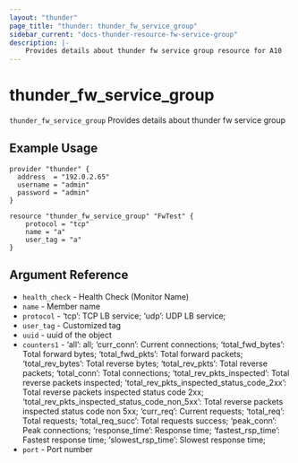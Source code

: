 ```yaml
---
layout: "thunder"
page_title: "thunder: thunder_fw_service_group"
sidebar_current: "docs-thunder-resource-fw-service-group"
description: |-
	Provides details about thunder fw service group resource for A10
---
```


# thunder\_fw\_service\_group

`thunder_fw_service_group` Provides details about thunder fw service group
## Example Usage


```hcl
provider "thunder" {
  address  = "192.0.2.65"
  username = "admin"
  password = "admin"
}

resource "thunder_fw_service_group" "FwTest" {
	protocol = "tcp"
	name = "a"
	user_tag = "a" 
}
```

## Argument Reference

* `health_check` - Health Check (Monitor Name)
* `name` - Member name
* `protocol` - ‘tcp’: TCP LB service; ‘udp’: UDP LB service;
* `user_tag` - Customized tag
* `uuid` - uuid of the object
* `counters1` - ‘all’: all; ‘curr_conn’: Current connections; ‘total_fwd_bytes’: Total forward bytes; ‘total_fwd_pkts’: Total forward packets; ‘total_rev_bytes’: Total reverse bytes; ‘total_rev_pkts’: Total reverse packets; ‘total_conn’: Total connections; ‘total_rev_pkts_inspected’: Total reverse packets inspected; ‘total_rev_pkts_inspected_status_code_2xx’: Total reverse packets inspected status code 2xx; ‘total_rev_pkts_inspected_status_code_non_5xx’: Total reverse packets inspected status code non 5xx; ‘curr_req’: Current requests; ‘total_req’: Total requests; ‘total_req_succ’: Total requests success; ‘peak_conn’: Peak connections; ‘response_time’: Response time; ‘fastest_rsp_time’: Fastest response time; ‘slowest_rsp_time’: Slowest response time;
* `port` - Port number

